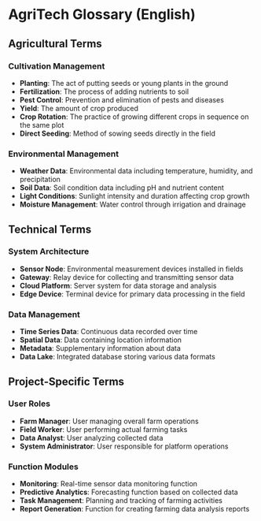 # AgriTech Glossary (English)

## Agricultural Terms

### Cultivation Management
- **Planting**: The act of putting seeds or young plants in the ground
- **Fertilization**: The process of adding nutrients to soil
- **Pest Control**: Prevention and elimination of pests and diseases
- **Yield**: The amount of crop produced
- **Crop Rotation**: The practice of growing different crops in sequence on the same plot
- **Direct Seeding**: Method of sowing seeds directly in the field

### Environmental Management
- **Weather Data**: Environmental data including temperature, humidity, and precipitation
- **Soil Data**: Soil condition data including pH and nutrient content
- **Light Conditions**: Sunlight intensity and duration affecting crop growth
- **Moisture Management**: Water control through irrigation and drainage

## Technical Terms

### System Architecture
- **Sensor Node**: Environmental measurement devices installed in fields
- **Gateway**: Relay device for collecting and transmitting sensor data
- **Cloud Platform**: Server system for data storage and analysis
- **Edge Device**: Terminal device for primary data processing in the field

### Data Management
- **Time Series Data**: Continuous data recorded over time
- **Spatial Data**: Data containing location information
- **Metadata**: Supplementary information about data
- **Data Lake**: Integrated database storing various data formats

## Project-Specific Terms

### User Roles
- **Farm Manager**: User managing overall farm operations
- **Field Worker**: User performing actual farming tasks
- **Data Analyst**: User analyzing collected data
- **System Administrator**: User responsible for platform operations

### Function Modules
- **Monitoring**: Real-time sensor data monitoring function
- **Predictive Analytics**: Forecasting function based on collected data
- **Task Management**: Planning and tracking of farming activities
- **Report Generation**: Function for creating farming data analysis reports
